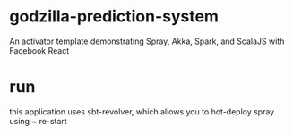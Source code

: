 # godzilla-prediction-system
An activator template demonstrating Spray, Akka, Spark, and ScalaJS with Facebook React

# run

this application uses sbt-revolver, which allows you to hot-deploy spray using ~ re-start
